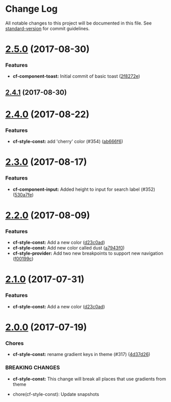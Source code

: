 # Change Log

All notable changes to this project will be documented in this file.
See [standard-version](https://github.com/conventional-changelog/standard-version) for commit guidelines.

<a name="2.5.0"></a>
# [2.5.0](https://github.com/cloudflare/cf-ui/compare/cf-style-const@2.4.1...cf-style-const@2.5.0) (2017-08-30)


### Features

* **cf-component-toast:** Initial commit of basic toast ([2f8272e](https://github.com/cloudflare/cf-ui/commit/2f8272e))




<a name="2.4.1"></a>
## [2.4.1](https://github.com/cloudflare/cf-ui/compare/cf-style-const@2.4.0...cf-style-const@2.4.1) (2017-08-30)




<a name="2.4.0"></a>
# [2.4.0](https://github.com/cloudflare/cf-ui/compare/cf-style-const@2.3.0...cf-style-const@2.4.0) (2017-08-22)


### Features

* **cf-style-const:** add 'cherry' color (#354) ([ab666f6](https://github.com/cloudflare/cf-ui/commit/ab666f6))




<a name="2.3.0"></a>
# [2.3.0](https://github.com/cloudflare/cf-ui/compare/cf-style-const@2.2.0...cf-style-const@2.3.0) (2017-08-17)


### Features

* **cf-component-input:** Added height to input for search label (#352) ([530a7fe](https://github.com/cloudflare/cf-ui/commit/530a7fe))




<a name="2.2.0"></a>
# [2.2.0](https://github.com/cloudflare/cf-ui/compare/cf-style-const@2.0.0...cf-style-const@2.2.0) (2017-08-09)


### Features

* **cf-style-const:** Add a new color ([d23c0ad](https://github.com/cloudflare/cf-ui/commit/d23c0ad))
* **cf-style-const:** Add new color called dust ([a7943f0](https://github.com/cloudflare/cf-ui/commit/a7943f0))
* **cf-style-provider:** Add two new breakpoints to support new navigation ([f00199c](https://github.com/cloudflare/cf-ui/commit/f00199c))




<a name="2.1.0"></a>
# [2.1.0](https://github.com/koddsson/cf-ui/compare/cf-style-const@2.0.0...cf-style-const@2.1.0) (2017-07-31)


### Features

* **cf-style-const:** Add a new color ([d23c0ad](https://github.com/koddsson/cf-ui/commit/d23c0ad))




<a name="2.0.0"></a>
# [2.0.0](https://github.com/cloudflare/cf-ui/compare/cf-style-const@1.6.2...cf-style-const@2.0.0) (2017-07-19)


### Chores

* **cf-style-const:** rename gradient keys in theme (#317) ([4d37d26](https://github.com/cloudflare/cf-ui/commit/4d37d26))


### BREAKING CHANGES

* **cf-style-const:** This change will break all places that use gradients from theme

* chore(cf-style-const): Update snapshots
